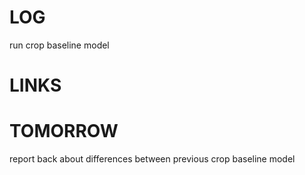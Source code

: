 # LOG
run crop baseline model
# LINKS

# TOMORROW
report back about differences between previous crop baseline model
